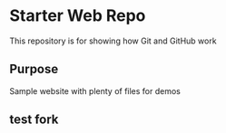 # Starter Web Repo

This repository is for showing how Git and GitHub work

## Purpose

Sample website with plenty of files for demos
## test fork
